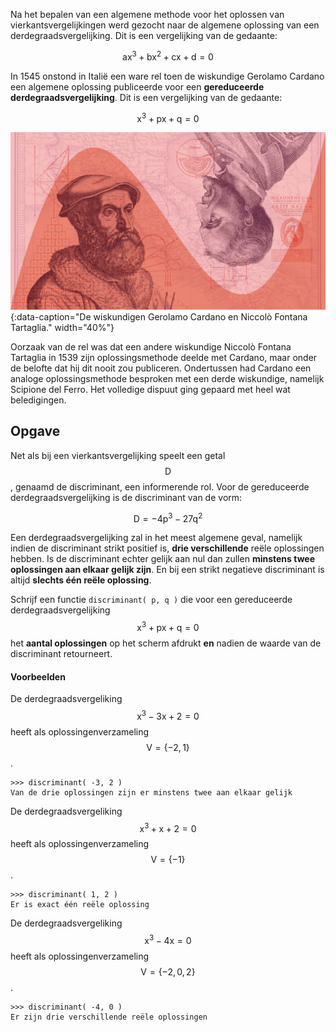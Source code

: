 Na het bepalen van een algemene methode voor het oplossen van vierkantsvergelijkingen werd gezocht naar de algemene oplossing van een derdegraadsvergelijking. Dit is een vergelijking van de gedaante:

$$\mathsf{ax^3+bx^2+cx+d=0}$$

In 1545 onstond in Italië een ware rel toen de wiskundige Gerolamo Cardano een algemene oplossing publiceerde voor een **gereduceerde derdegraadsvergelijking**. Dit is een vergelijking van de gedaante:

$$\mathsf{x^3+px+q=0}$$

![De wiskundigen Gerolamo Cardano en Niccolò Fontana Tartaglia.](media/Cardano-Tartaglia.jpg "Cardano en Tartaglia"){:data-caption="De wiskundigen Gerolamo Cardano en Niccolò Fontana Tartaglia." width="40%"}

Oorzaak van de rel was dat een andere wiskundige Niccolò Fontana Tartaglia in 1539 zijn oplossingsmethode deelde met Cardano, maar onder de belofte dat hij dit nooit zou publiceren. Ondertussen had Cardano een analoge oplossingsmethode besproken met een derde wiskundige, namelijk Scipione del Ferro. Het volledige dispuut ging gepaard met heel wat beledigingen.

## Opgave

Net als bij een vierkantsvergelijking speelt een getal $$\mathsf{D}$$, genaamd de discriminant, een informerende rol. Voor de gereduceerde derdegraadsvergelijking is de discriminant van de vorm:

$$\mathsf{D = -4p^3 -27q^2}$$

Een derdegraadsvergelijking zal in het meest algemene geval, namelijk indien de discriminant strikt positief is, **drie verschillende** reële oplossingen hebben. Is de discriminant echter gelijk aan nul dan zullen **minstens twee oplossingen aan elkaar gelijk zijn**. En bij een strikt negatieve discriminant is altijd **slechts één reële oplossing**.

Schrijf een functie `discriminant( p, q )` die voor een gereduceerde derdegraadsvergelijking $$\mathsf{x^3+px+q=0}$$ het **aantal oplossingen** op het scherm afdrukt **en** nadien de waarde van de discriminant retourneert.

#### Voorbeelden
De derdegraadsvergeliking $$\mathsf{x^3-3x+2=0}$$ heeft als oplossingenverzameling $$\mathsf{V = \{-2, 1\}}$$.
```
>>> discriminant( -3, 2 )
Van de drie oplossingen zijn er minstens twee aan elkaar gelijk
```

De derdegraadsvergeliking $$\mathsf{x^3+x+2 = 0}$$ heeft als oplossingenverzameling $$\mathsf{V = \{-1\}}$$.
```
>>> discriminant( 1, 2 )
Er is exact één reële oplossing
```

De derdegraadsvergeliking $$\mathsf{x^3-4x= 0}$$ heeft als oplossingenverzameling $$\mathsf{V = \{-2,0,2\}}$$.
```
>>> discriminant( -4, 0 ) 
Er zijn drie verschillende reële oplossingen
```